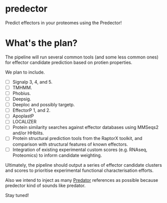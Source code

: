 # predector

Predict effectors in your proteomes using the Predector!

 
 # What's the plan?
 
 The pipeline will run several common tools (and some less common ones) for effector candidate prediction based on protien properties.

 We plan to include.
 
 - [ ] Signalp 3, 4, and 5.
 - [ ] TMHMM.
 - [ ] Phobius.
 - [ ] Deepsig.
 - [ ] Deeploc and possibly targetp.
 - [ ] EffectorP 1, and 2.
 - [ ] ApoplastP
 - [ ] LOCALIZER
 - [ ] Protein similarity searches against effector databases using MMSeqs2 and/or HHblits.
 - [ ] Protein structural prediction tools from the RaptorX toolkit, and comparison with
      structural features of known effectors.
 - [ ] Integration of existing experimental custom scores (e.g. RNAseq, Proteomics) to inform candidate weighting.

Ultimately, the pipeline should output a series of effector candidate clusters and scores to prioritise experimental functional characterisation efforts.

Also we intend to inject as many [Predator](https://en.wikipedia.org/wiki/Predator_(film)) references as possible because predector kind of sounds like predator.


Stay tuned!
